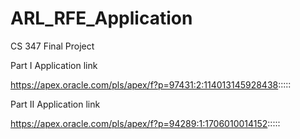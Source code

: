 # ARL_RFE_Application
CS 347 Final Project

Part I Application link

https://apex.oracle.com/pls/apex/f?p=97431:2:114013145928438:::::


Part II Application link

https://apex.oracle.com/pls/apex/f?p=94289:1:1706010014152:::::
